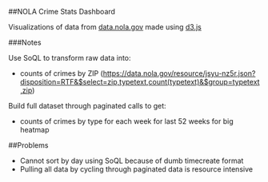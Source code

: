 ##NOLA Crime Stats Dashboard

Visualizations of data from [data.nola.gov](https://data.nola.gov/) made using [d3.js](http://d3js.org/)

###Notes

Use SoQL to transform raw data into:
 * counts of crimes by ZIP (https://data.nola.gov/resource/jsyu-nz5r.json?disposition=RTF&$select=zip,typetext,count(typetext)&$group=typetext,zip)

Build full dataset through paginated calls to get:
 * counts of crimes by type for each week for last 52 weeks for big heatmap

##Problems

 * Cannot sort by day using SoQL because of dumb timecreate format
 * Pulling all data by cycling through paginated data is resource intensive